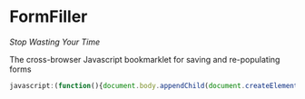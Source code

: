 FormFiller
==========

_Stop Wasting Your Time_

The cross-browser Javascript bookmarklet for saving and re-populating forms

```javascript
javascript:(function(){document.body.appendChild(document.createElement('script')).src='https://rawgit.com/wearecontrast/FormFiller/master/src/FormFiller.js';})();
```

